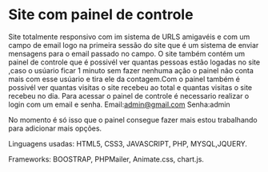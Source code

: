 # Site com painel de controle
 Site totalmente responsivo com im sistema de URLS amigavéis e com um campo de email logo na primeira sessão do site que é um sistema de enviar mensagens para o email passado no campo.
O site também contém um painel de controle que é possivél ver quantas pessoas estão logadas no site ,caso o usúario ficar 1 minuto sem fazer nenhuma ação o painel não conta mais com esse usúario e tira ele da  contagem.Com o painel também é possivél ver quantas visitas o site recebeu ao total e quantas visitas o site recebeu no dia.
Para acessar o painel de controle é necessario realizar o login com um email e senha.
Email:admin@gmail.com
Senha:admin

No momento é só isso que o painel consegue fazer mais estou trabalhando para adicionar mais opções.

Linguagens usadas: HTML5, CSS3, JAVASCRIPT, PHP, MYSQL,JQUERY.

Frameworks: BOOSTRAP, PHPMailer, Animate.css, chart.js.

